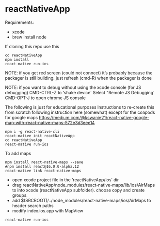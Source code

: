 # reactNativeApp
Requirements:
- xcode
- brew install node

If cloning this repo use this
```
cd reactNativeApp
npm install
react-native run-ios
```
NOTE: if you get red screen (could not connect) it’s probably because the packager is still building. just refresh (cmd-R) when the packager is done

NOTE: if you want to debug without using the xcode console (for JS debugging)
      CMD-CTRL-Z to 'shake device'
      Select "Remote JS Debugging'
      CMD-OPT-J to open chrome JS console

The following is just for educational purposes
Instructions to re-create this from scratch
following instruction here (somewhat) except for the coapods for google maps
https://medium.com/@kswanie21/react-native-google-map-with-react-native-maps-572e3d3eee14

```
npm i -g react-native-cli
react-native init reactNativeApp
cd reactNativeApp
react-native run-ios
```
To add maps
```
npm install react-native-maps --save
#npm install react@16.0.0-alpha.12
react-native link react-native-maps
```
- open xcode project file in the ‘reactNativeApp/ios’ dir
- drag reactNativeApp/node_modules/react-native-maps/lib/ios/AirMaps to into xcode (reactNativeApp subfolder). choose copy and create groups.
- add $(SRCROOT)/../node_modules/react-native-maps/ios/AirMaps to header search paths
- modify index.ios.app with MapView
```
react-native run-ios
```

